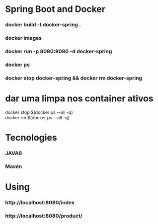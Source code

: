 # Spring Boot and Docker

### docker build -t docker-spring .
### docker images
### docker run -p 8080:8080 -d docker-spring
### docker ps 
### docker stop docker-spring && docker rm docker-spring 

# dar uma limpa nos container ativos
docker stop $(docker ps --all -q) <br>
docker rm $(docker ps --all -q)

# Tecnologies
### JAVA8
### Maven

# Using
### http://localhost:8080/index
### http://localhost:8080/product/<id>
